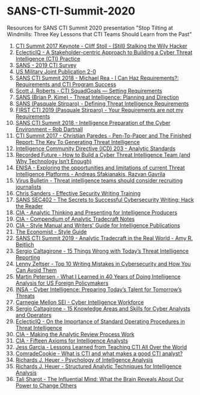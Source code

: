 # SANS-CTI-Summit-2020
Resources for SANS CTI Summit 2020 presentation "Stop Tilting at Windmills: Three Key Lessons that CTI Teams Should Learn from the Past"

<ol>
<li><a href="https://www.youtube.com/watch?v=1h7rLHNXio8" target="_blank" rel="noopener">CTI Summit 2017 Keynote - Cliff Stoll - (Still) Stalking the Wily Hacker</a></li>
<li><a href="https://www.eclecticiq.com/resources/white-paper-building-cyber-threat-intelligence-practice?submissionGuid=6735f84f-06b8-4cb8-83f5-582baa59ad4a#download" target="_blank" rel="noopener">EclecticIQ - A Stakeholder-centric Approach to Building a Cyber Threat Intelligence (CTI) Practice</a></li>
<li><a href="https://www.sans.org/reading-room/whitepapers/analyst/evolution-cyber-threat-intelligence-cti-2019-cti-survey-38790" target="_blank" rel="noopener"> SANS - 2019 CTI Survey</a></li>
<li><a href="http://www.jcs.mil/Portals/36/Documents/Doctrine/pubs/jp2_0.pdf" target="_blank" rel="noopener">US Military Joint Publication 2-0</a></li>
<li><a href="https://www.youtube.com/watch?v=Aqo3IcVQs_M" target="_blank" rel="noopener">SANS CTI Summit 2018 - Michael Rea - I Can Haz Requirements?: Requirements and CTI Program Success</a></li>
<li><a href="https://medium.com/@sroberts/cti-squadgoals-setting-requirements-41bcb63db918" target="_blank" rel="noopener">Scott J. Roberts - CTI SquadGoals — Setting Requirements</a></li>
<li><a href="https://www.sans.org/reading-room/whitepapers/threatintelligence/threat-intelligence-planning-direction-36857" target="_blank" rel="noopener">SANS (Brian P. Kime) - Threat Intelligence: Planning and Direction</a></li>
<li><a href="https://isc.sans.edu/forums/diary/Defining+Threat+Intelligence+Requirements/21519/" target="_blank" rel="noopener">SANS (Pasquale Stirparo) - Defining Threat Intelligence Requirements</a></li>
<li><a href="https://www.first.org/events/symposium/london2019/program#pYour-Requirements-are-not-my-Requirements" target="_blank" rel="noopener">FIRST CTI 2019 (Pasquale Stirparo) - Your Requirements are not my Requirements</a></li>
<li><a href="https://www.youtube.com/watch?v=3bXr-CF9NBI" target="_blank" rel="noopener">SANS CTI Summit 2018 - Intelligence Preparation of the Cyber Environment – Rob Dartnall</a></li>
<li><a href="https://www.youtube.com/watch?v=XEmksbsrnv8" target="_blank" rel="noopener">CTI Summit 2017 - Christian Paredes - Pen-To-Paper and The Finished Report: The Key To Generating Threat Intelligence</a></li>
<li><a href="https://fas.org/irp/dni/icd/icd-203.pdf" target="_blank" rel="noopener">Intelligence Community Directive (ICD) 203 - Analytic Standards</a></li>
<li><a href="https://www.recordedfuture.com/cyber-threat-intelligence-team/" target="_blank" rel="noopener">Recorded Future - How to Build a Cyber Threat Intelligence Team (and Why Technology Isn’t Enough)</a></li>
<li><a href="https://www.enisa.europa.eu/publications/exploring-the-opportunities-and-limitations-of-current-threat-intelligence-platforms" target="_blank" rel="noopener">ENISA - Exploring the opportunities and limitations of current Threat Intelligence Platforms - Andreas Sfakianakis, Razvan Gavrila</a></li>
<li><a href="https://www.virusbulletin.com/blog/2019/01/threat-intelligence-teams-should-consider-recruiting-journalists/" target="_blank" rel="noopener">Virus Bulletin - Threat intelligence teams should consider recruiting journalists</a></li>
<li><a href="https://chrissanders.org/training/writing/" target="_blank" rel="noopener">Chris Sanders - Effective Security Writing Training</a></li>
<li><a href="https://www.sans.org/course/cyber-security-writing-secrets" target="_blank" rel="noopener">SANS SEC402 - The Secrets to Successful Cybersecurity Writing: Hack the Reader</a></li>
<li><a href="https://cdn.ymaws.com/www.scip.org/resource/resmgr/White_Papers/Analytic-Thinking-CIA.pdf" target="_blank" rel="noopener">CIA - Analytic Thinking and Presenting for Intelligence Producers</a></li>
<li><a href="http://www.oss.net/dynamaster/file_archive/040319/cb27cc09c84d056b66616b4da5c02a4d/OSS2000-01-23.pdf" target="_blank" rel="noopener">CIA - Compendium of Analytic Tradecraft Notes</a></li>
<li><a href="https://fas.org/irp/cia/product/style.pdf" target="_blank" rel="noopener">CIA - Style Manual and Writers' Guide for Intelligence Publications</a></li>
<li><a href="https://shop.economist.com/products/the-economist-style-guide-12th-edition" target="_blank" rel="noopener">The Economist - Style Guide</a></li>
<li><a href="https://www.sans.org/cyber-security-summit/archives/file/summit-archive-1548086284.pdf" target="_blank" rel="noopener">SANS CTI Summit 2019 - Analytic Tradecraft in the Real World - Amy R. Bejtlich</a></li>
<li><a href="http://www.activeresponse.org/15-things-wrong-with-todays-threat-intelligence-reporting/" target="_blank" rel="noopener">Sergio Caltagirone - 15 Things Wrong with Today’s Threat Intelligence Reporting</a></li>
<li><a href="https://www.sans.org/webcasts/top-10-writing-mistakes-cybersecurity-avoid-110220" target="_blank" rel="noopener">Lenny Zeltser - Top 10 Writing Mistakes in Cybersecurity and How You Can Avoid Them</a></li>
<li><a href="https://www.cia.gov/library/center-for-the-study-of-intelligence/csi-publications/csi-studies/studies/vol.-55-no.-1/pdfs/CleanedPetersen-What%20I%20Learned-20Apr2011.pdf" target="_blank" rel="noopener">Martin Petersen - What I Learned in 40 Years of Doing Intelligence Analysis for US Foreign Policymakers</a></li>
<li><a href="https://www.insaonline.org/wp-content/uploads/2017/04/INSA_Cyber_Intel_PrepTalent.pdf" target="_blank" rel="noopener">INSA - Cyber Intelligence: Preparing Today’s Talent for Tomorrow’s Threats</a></li>
<li><a href="https://docplayer.net/4796848-Cyber-intelligence-workforce.html" target="_blank" rel="noopener">Carnegie Mellon SEI - Cyber Intelligence Workforce</a></li>
<li><a href="http://www.activeresponse.org/15-knowledge-areas-and-skills-for-cyber-analysts-and-operators/" target="_blank" rel="noopener">Sergio Caltagirone - 15 Knowledge Areas and Skills for Cyber Analysts and Operators</a></li>
<li><a href="https://blog.eclecticiq.com/on-the-importance-of-standard-operating-procedures-in-threat-intelligence" target="_blank" rel="noopener">EclecticIQ - On the Importance of Standard Operating Procedures in Threat Intelligence</a></li>
<li><a href="https://www.cia.gov/library/center-for-the-study-of-intelligence/csi-publications/csi-studies/studies/vol49no1/html_files/analytic_review_7.html" target="_blank" rel="noopener">CIA - Making the Analytic Review Process Work</a></li>
<li><a href="https://www.cia.gov/library/center-for-the-study-of-intelligence/csi-publications/csi-studies/studies/97unclass/axioms.html" target="_blank" rel="noopener">CIA - Fifteen Axioms for Intelligence Analysts</a></li>
<li><a href="https://www.enisa.europa.eu/events/cti-eu-event/cti-eu-event-presentations/lessons-learned-from-teaching-cti-all-over-the-world/at_download/file" target="_blank" rel="noopener">Jess  Garcia - Lessons Learned from Teaching CTI All Over the World</a></li>
<li><a href="https://medium.com/@comradecookie/what-is-cti-and-what-makes-a-good-cti-analyst-62bdded4de59" target="_blank" rel="noopener">ComradeCookie - What is CTI and what makes a good CTI analyst?</a></li>
<li><a href="https://www.cia.gov/library/center-for-the-study-of-intelligence/csi-publications/books-and-monographs/psychology-of-intelligence-analysis/PsychofIntelNew.pdf" target="_blank" rel="noopener">Richards J. Heuer - Psychology of Intelligence Analysis</a></li>
<li><a href="https://www.amazon.com/Structured-Analytic-Techniques-Intelligence-Analysis/dp/1452241511/" target="_blank" rel="noopener">Richards J. Heuer - Structured Analytic Techniques for Intelligence Analysis</a></li>
<li><a href="https://www.youtube.com/watch?v=NyME0Idsq9w" target="_blank" rel="noopener">Tali Sharot - The Influential Mind: What the Brain Reveals About Our Power to Change Others</a></li>
